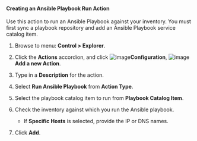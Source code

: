 #### Creating an Ansible Playbook Run Action

Use this action to run an Ansible Playbook against your inventory. You must first sync a playbook repository and add an Ansible Playbook service catalog item.

1. Browse to menu: **Control > Explorer**.

2. Click the **Actions** accordion, and click ![image](../images/1847.png)**Configuration**, ![image](../images/1862.png)**Add a new Action**.

3. Type in a **Description** for the action.

4. Select **Run Ansible Playbook** from **Action Type**.

5. Select the playbook catalog item to run from **Playbook Catalog Item**.

6. Check the inventory against which you run the Ansible playbook.

    - If **Specific Hosts** is selected, provide the IP or DNS names.

7. Click **Add**.
